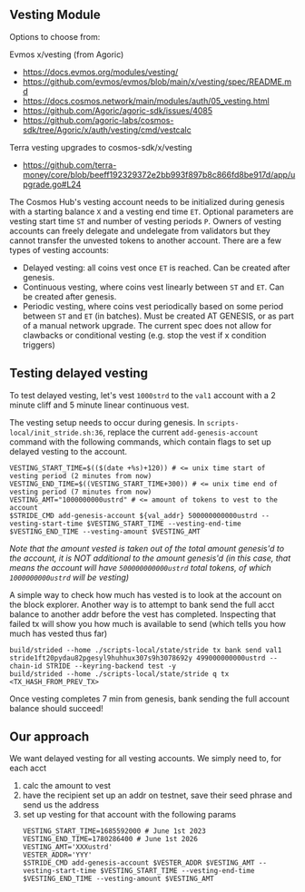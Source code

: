 ## Vesting Module

Options to choose from:

Evmos x/vesting (from Agoric)
- https://docs.evmos.org/modules/vesting/
- https://github.com/evmos/evmos/blob/main/x/vesting/spec/README.md
- https://docs.cosmos.network/main/modules/auth/05_vesting.html
- https://github.com/Agoric/agoric-sdk/issues/4085
- https://github.com/agoric-labs/cosmos-sdk/tree/Agoric/x/auth/vesting/cmd/vestcalc


Terra vesting upgrades to cosmos-sdk/x/vesting
- https://github.com/terra-money/core/blob/beeff192329372e2bb993f897b8c866fd8be917d/app/upgrade.go#L24


The Cosmos Hub's vesting account needs to be initialized during genesis with a starting balance `X` and a vesting end time `ET`. Optional parameters are vesting start time `ST` and number of vesting periods `P`.
Owners of vesting accounts can freely delegate and undelegate from validators but they cannot transfer the unvested tokens to another account. 
There are a few types of vesting accounts:
- Delayed vesting: all coins vest once `ET` is reached. Can be created after genesis.
- Continuous vesting, where coins vest linearly between `ST` and `ET`. Can be created after genesis.
- Periodic vesting, where coins vest periodically based on some period between `ST` and `ET` (in batches). Must be created AT GENESIS, or as part of a manual network upgrade.
The current spec does not allow for clawbacks or conditional vesting (e.g. stop the vest if x condition triggers)

## Testing delayed vesting

To test delayed vesting, let's vest `1000strd` to the `val1` account with a 2 minute cliff and 5 minute linear continuous vest. 

The vesting setup needs to occur during genesis. In `scripts-local/init_stride.sh:36`, replace the current `add-genesis-account` command with the following commands, which contain flags to set up delayed vesting to the account.

```
VESTING_START_TIME=$(($(date +%s)+120)) # <= unix time start of vesting period (2 minutes from now)
VESTING_END_TIME=$((VESTING_START_TIME+300)) # <= unix time end of vesting period (7 minutes from now)
VESTING_AMT="1000000000ustrd" # <= amount of tokens to vest to the account
$STRIDE_CMD add-genesis-account ${val_addr} 500000000000ustrd --vesting-start-time $VESTING_START_TIME --vesting-end-time $VESTING_END_TIME --vesting-amount $VESTING_AMT
```

_Note that the amount vested is taken out of the total amount genesis'd to the account, it is NOT additional to the amount genesis'd (in this case, that means the account will have `500000000000ustrd` total tokens, of which `1000000000ustrd` will be vesting)_

A simple way to check how much has vested is to look at the account on the block explorer. Another way is to attempt to bank send the full acct balance to another addr before the vest has completed. Inspecting that failed tx will show you how much is available to send (which tells you how much has vested thus far)

```
build/strided --home ./scripts-local/state/stride tx bank send val1 stride1ft20pydau82pgesyl9huhhux307s9h3078692y 499000000000ustrd --chain-id STRIDE --keyring-backend test -y
build/strided --home ./scripts-local/state/stride q tx <TX_HASH_FROM_PREV_TX>
```

Once vesting completes 7 min from genesis, bank sending the full account balance should succeed!

## Our approach

We want delayed vesting for all vesting accounts. We simply need to, for each acct 
1. calc the amount to vest
2. have the recipient set up an addr on testnet, save their seed phrase and send us the address
3. set up vesting for that account with the following params 
    ```
    VESTING_START_TIME=1685592000 # June 1st 2023
    VESTING_END_TIME=1780286400 # June 1st 2026
    VESTING_AMT='XXXustrd'
    VESTER_ADDR='YYY'
    $STRIDE_CMD add-genesis-account $VESTER_ADDR $VESTING_AMT --vesting-start-time $VESTING_START_TIME --vesting-end-time $VESTING_END_TIME --vesting-amount $VESTING_AMT
    ```